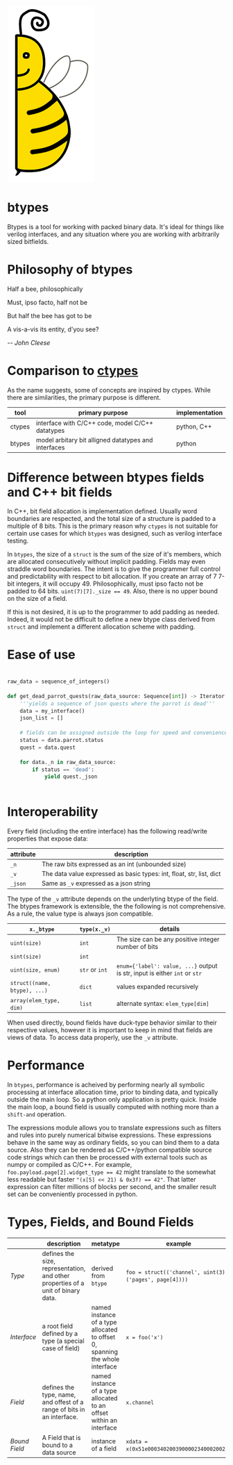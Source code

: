 
![eric half-a-bee](images/b.png)
# btypes

Btypes is a tool for working with packed binary data. It's ideal for things like verilog interfaces, and any situation where you are working with arbitrarily sized bitfields.

# Philosophy of btypes

Half a bee, philosophically

Must, ipso facto, half not be

But half the bee has got to be

A vis-a-vis its entity, d'you see?

-- *John Cleese*

# Comparison to [ctypes](https://docs.python.org/3/library/ctypes.html)

As the name suggests, some of concepts are inspired by ctypes. While there are similarities, the primary purpose is different.

| **tool** | **primary purpose** | **implementation** |
|----|--------|-------|
| ctypes | interface with C/C++ code, model C/C++ datatypes | python, C++ |
| btypes | model arbitary bit alligned datatypes and interfaces | python |


# Difference between btypes fields and C++ bit fields

In C++, bit field allocation is implementation defined. Usually word boundaries are respected, and the total size of a structure is padded to a multiple of 8 bits. This is the primary reason why `ctypes` is not suitable for certain use cases for which `btypes` was designed, such as verilog interface testing.

In `btypes`, the size of a `struct` is the sum of the size of it's members, which are allocated consecutively without implicit padding. Fields may even straddle word boundaries. The intent is to give the programmer full control and predictability with respect to bit allocation. If you create an array of 7 7-bit integers, it will occupy 49. Philosophically, must ipso facto not be padded to 64 bits. `uint(7)[7]._size == 49`. Also, there is no upper bound on the size of a field.

If this is not desired, it is up to the programmer to add padding as needed. Indeed, it would not be difficult to define a new btype class derived from `struct` and implement a different allocation scheme with padding.

# Ease of use

``` python

raw_data = sequence_of_integers()

def get_dead_parrot_quests(raw_data_source: Sequence[int]) -> Iterator[str]:
    '''yields a sequence of json quests where the parrot is dead'''
    data = my_interface()
    json_list = []
    
    # fields can be assigned outside the loop for speed and convenience
    status = data.parrot.status
    quest = data.quest

    for data._n in raw_data_source:
        if status == 'dead':
            yield quest._json
            
```


# Interoperability

Every field (including the entire interface) has the following read/write properties that expose data:

| attribute | description |
|--|--|
| `_n` | The raw bits expressed as an int (unbounded size) |
| `_v` | The data value expressed as basic types: int, float, str, list, dict |
| `_json` | Same as `_v` expressed as a json string |

The type of the `_v` attribute depends on the underlyting btype of the field.
The btypes framework is extensible, the the following is not comprehensive.
As a rule, the value type is always json compatible.

| `x._btype` | `type(x._v)` | details |
|--|--|--|
| `uint(size)` | `int` | The size can be any positive integer number of bits |
| `sint(size)` | `int` | |
| `uint(size, enum)` | `str` or `int` | `enum={'label': value, ...}` output is str, input is either `int` or `str` 
| `struct((name, btype), ...)` | `dict` | values expanded recursively |
| `array(elem_type, dim)` | `list` | alternate syntax: `elem_type[dim]` |

When used directly, bound fields have duck-type behavior similar to their respective values, however it is important to keep in mind that fields are views of data. To access data properly, use the `_v` attribute.

# Performance

In `btypes`, performance is acheived by performing nearly all symbolic processing at interface allocation time, prior to binding data, and typically outside the main loop. So a python only application is pretty quick. Inside the main loop, a bound field is usually computed with nothing more than a `shift-and` operation.

The expressions module allows you to translate expressions such as filters and rules into purely numerical bitwise expressions. These expressions behave in the same way as ordinary fields, so you can bind them to a data source. Also they can be rendered as C/C++/python compatible source code strings which can then be processed with external tools such as numpy or compiled as C/C++. For example, `foo.payload.page[2].widget_type == 42` might translate to the somewhat less readable but faster `"(x[5] << 21) & 0x3f) == 42"`. That latter expression can filter millions of blocks per second, and the smaller result set can be conveniently processed in python. 


# Types, Fields, and Bound Fields


| | description | metatype  | example |
|--|--|--|--|
| *Type* | defines the size, representation, and other properties of a unit of binary data. | derived from `btype` | `foo = struct(('channel', uint(3)), ('pages', page[4]))) `| 
| *Interface* | a root field defined by a type (a special case of field) | named instance of a type allocated to offset 0, spanning the whole interface | `x = foo('x')` |
| *Field* | defines the type, name, and offest of a range of bits in an interface. | named instance of a type allocated to an offset within an interface | `x.channel` |
| *Bound Field* | A Field that is bound to a data source | instance of a field | `xdata = x(0x51e00034020039000023400020023)` |



